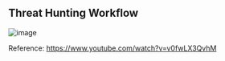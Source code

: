 ## Threat Hunting Workflow

![image](https://github.com/user-attachments/assets/5c56b621-7394-40eb-8b23-325ab07f8b67)

Reference: https://www.youtube.com/watch?v=v0fwLX3QvhM

